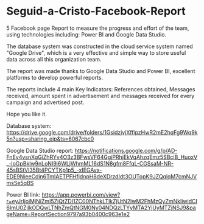# Seguid-a-Cristo-Facebook-Report
5 Facebook page Report to measure the progress and effort of the team, using technologies including: Power BI and Google Data Studio.

The database system was constructed in the cloud service system named "Google Drive", which is a very effective and simple way to store useful data across all this organization team.

The report was made thanks to Google Data Studio and Power BI, excellent platforms to develop powerful reports.

The reports include 4 main Key Indicators: References obtained, Messages received, amount spent in advertisement and messages received for every campaign and advertised post.

Hope you like it.

Database system: https://drive.google.com/drive/folders/1GsidzjvjXffipzHwR2mE2hqFg9Wq9k5n?usp=sharing_eip&ts=6067cbc0

Google Data Studio report: https://notifications.google.com/g/p/AD-FnEy4vsnXgGiZhRYv4O3z3BFwsVF64GgjPRhjEkVqAhzqEmz5SBciB_HuoxV_-loGpBklw9nLoNI9i6WLjWhmML16dS1N8gfm8FfqL-CGSsaM-NR-45sBStVl35Bt4PCYTKp1p5_-xIEGAvx-EDE9NieeCdin6TmIAETPFHfjdnpH8deXDrzdIdt3OUTopK9JZQqlqM7cmNJVmsSe5qBS

Power BI link: https://app.powerbi.com/view?r=eyJrIjoiMjNiZmI5ZjQtZDI1ZC00NThkLTlkZjUtN2IwM2FhMzQyZmNkIiwidCI6ImU0ZjlkODQwLTNhZmQtNGM0Ny04NDQzLTYyMTA2YjUyMTZjNSJ9&pageName=ReportSection9797a93b0400c963e1e2
